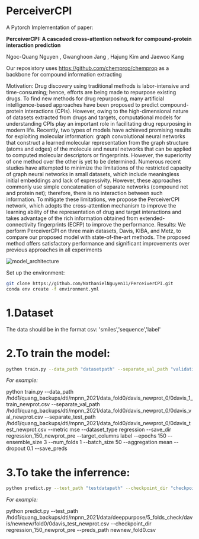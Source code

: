 # PerceiverCPI
A Pytorch Implementation of paper:

**PerceiverCPI: A cascaded cross-attention network for compound-protein interaction prediction**

Ngoc-Quang Nguyen , Gwanghoon Jang , Hajung Kim and Jaewoo Kang

Our reposistory uses https://github.com/chemprop/chemprop as a backbone for compound information extracting

Motivation: Drug discovery using traditional methods is labor-intensive and time-consuming; hence,
efforts are being made to repurpose existing drugs. To find new methods for drug repurposing, many
artificial intelligence-based approaches have been proposed to predict compound-protein interactions
(CPIs). However, owing to the high-dimensional nature of datasets extracted from drugs and targets,
computational models for understanding CPIs play an important role in facilitating drug repurposing in
modern life. Recently, two types of models have achieved promising results for exploiting molecular
information: graph convolutional neural networks that construct a learned molecular representation from
the graph structure (atoms and edges) of the molecule and neural networks that can be applied to computed
molecular descriptors or fingerprints. However, the superiority of one method over the other is yet to
be determined. Numerous recent studies have attempted to minimize the limitations of the restricted
capacity of graph neural networks in small datasets, which include meaningless initial embeddings and
lack of expressivity. However, these approaches commonly use simple concatenation of separate networks
(compound net and protein net); therefore, there is no interaction between such information. To mitigate
these limitations, we propose the PerceiverCPI network, which adopts the cross-attention mechanism to
improve the learning ability of the representation of drug and target interactions and takes advantage of
the rich information obtained from extended-connectivity fingerprints (ECFP) to improve the performance.
Results: We perform PerceiverCPI on three main datasets, Davis, KIBA, and Metz, to compare our
proposed model with state-of-the-art methods. The proposed method offers satisfactory performance and
significant improvements over previous approaches in all experiments

![model_architecture](https://user-images.githubusercontent.com/32150689/160957444-42323b80-c516-45d3-a67c-c896b150c252.PNG)





Set up the environment:

```bash
git clone https://github.com/NathanielNguyen11/PerceiverCPI.git
conda env create -f environment.yml
```

# 1.**Dataset**

The data should be in the format csv: 'smiles','sequence','label'

# 2.**To train the model:**
```bash
python train.py --data_path "datasetpath" --separate_val_path "validationpath" --separate_test_path "testpath" --metric mse --dataset_type regression --save_dir "checkpointpath" --target_columns label
```
_For example:_

python train.py --data_path /hdd1/quang_backups/dti/mpnn_2021/data_fold0/davis_newprot_0/0davis_1_train_newprot.csv --separate_val_path /hdd1/quang_backups/dti/mpnn_2021/data_fold0/davis_newprot_0/0davis_val_newprot.csv --separate_test_path /hdd1/quang_backups/dti/mpnn_2021/data_fold0/davis_newprot_0/0davis_test_newprot.csv --metric mse --dataset_type regression --save_dir regression_150_newprot_pre --target_columns label --epochs 150 --ensemble_size 3 --num_folds 1 --batch_size 50 --aggregation mean --dropout 0.1 --save_preds

# 3.**To take the inferrence:**
```bash
python predict.py --test_path "testdatapath" --checkpoint_dir "checkpointpath" --preds_path "predictionpath.csv"
```
_For example:_

python predict.py --test_path /hdd1/quang_backups/dti/mpnn_2021/data/deeppurpose/5_folds_check/davis/newnew/fold0/0davis_test_newprot.csv --checkpoint_dir regression_150_newprot_pre --preds_path newnew_fold0.csv
